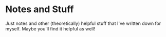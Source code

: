 Notes and Stuff
=====

Just notes and other (theoretically) helpful stuff that I've written down for myself. Maybe you'll find it helpful as well!